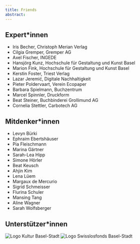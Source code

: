 ```yaml
---
title: Friends
abstract:
---
```


## Expert\*innen

- Iris Becher, Christoph Merian Verlag
- Cilgia Gremper, Gremper AG
- Axel Fischer, INGEDE
- Hansjörg Kunz, Hochschule für Gestaltung und Kunst Basel
- Marion Fink, Hochschule für Gestaltung und Kunst Basel
- Kerstin Foster, Triest Verlag
- Lazar Jeremić, Digitale Nachhaltigkeit
- Pieter Poldervaart, Verein Ecopaper
- Barbara Spielmann, Buchzentrum
- Marcel Spinnler, Druckform
- Beat Steiner, Buchbinderei Grollimund AG
- Cornelia Stettler, Carbotech AG

## Mitdenker\*innen

- Levyn Bürki
- Ephraim Ebertshäuser
- Pia Fleischmann
- Marina Gärtner
- Sarah-Lea Hipp
- Simone Hörler
- Beat Keusch
- Ahjin Kim
- Lena Lüem
- Margaux de Mercurio
- Sigrid Schmeisser
- Flurina Schuler
- Mansing Tang
- Aline Wagner
- Sarah Wolfsberger

## Unterstützer\*innen

<img src="/img/BS_Logo_Kultur.png" alt="Logo Kultur Basel-Stadt" class="max-w-[50%]"/>

<img src="/img/swissfondsbs.png" alt="Logo Swisslosfonds Basel-Stadt" class="max-w-[50%]"/>
